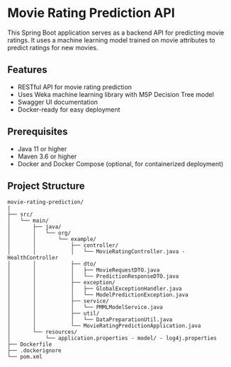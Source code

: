 # Movie Rating Prediction API

This Spring Boot application serves as a backend API for predicting movie ratings. It uses a machine learning model trained on movie attributes to predict ratings for new movies.

## Features

- RESTful API for movie rating prediction
- Uses Weka machine learning library with M5P Decision Tree model
- Swagger UI documentation
- Docker-ready for easy deployment

## Prerequisites

- Java 11 or higher
- Maven 3.6 or higher
- Docker and Docker Compose (optional, for containerized deployment)

## Project Structure

```
movie-rating-prediction/
|
├── src/
│   └── main/
│       ├── java/
│       │   └── org/
│       │       └── example/
│       │           ├── controller/
│       │           │   └── MovieRatingController.java - HealthController
│       │           ├── dto/
│       │           │   ├── MovieRequestDTO.java
│       │           │   └── PredictionResponseDTO.java
│       │           ├── exception/
│       │           │   ├── GlobalExceptionHandler.java
│       │           │   └── ModelPredictionException.java
│       │           ├── service/
│       │           │   └── PMMLModelService.java
│       │           ├── util/
│       │           │   └── DataPreparationUtil.java
│       │           └── MovieRatingPredictionApplication.java
│       └── resources/
│           └── application.properties - model/ - log4j.properties
├── Dockerfile
├── .dockerignore
└── pom.xml
```